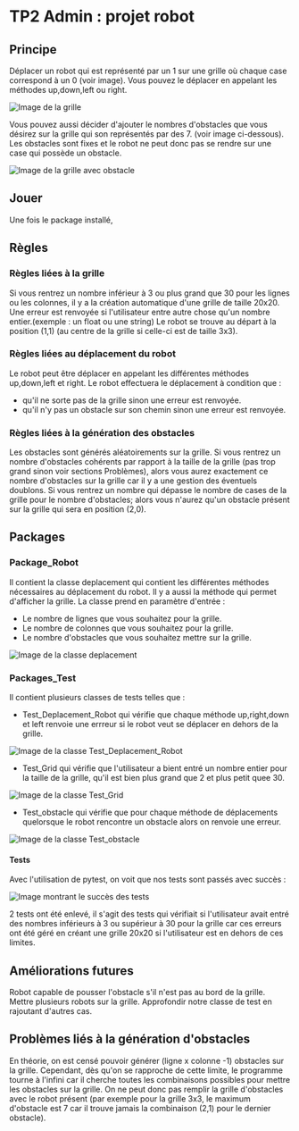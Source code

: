 # TP2 Admin : projet robot

## Principe
Déplacer un robot qui est représenté par un 1 sur une grille où chaque case correspond à un 0 (voir image). Vous pouvez le déplacer en appelant les méthodes up,down,left ou right.

![Image de la grille](Images/grille.png)

Vous pouvez aussi décider d'ajouter le nombres d'obstacles que vous désirez sur la grille qui son représentés par des 7. (voir image ci-dessous). Les obstacles sont fixes et le robot ne peut donc pas se rendre sur une case qui possède un obstacle.

![Image de la grille avec obstacle](Images/grille_Obstacle.png)
## Jouer
Une fois le package installé, 
## Règles 
### Règles liées à la grille
Si vous rentrez un nombre inférieur à 3 ou plus grand que 30 pour les lignes ou les colonnes, il y a la création automatique d'une grille de taille 20x20.
Une erreur est renvoyée si l'utilisateur entre autre chose qu'un nombre entier.(exemple : un float ou une string)
Le robot se trouve au départ à la position (1,1) (au centre de la grille si celle-ci est de taille 3x3).
### Règles liées au déplacement du robot
Le robot peut être déplacer en appelant les différentes méthodes up,down,left et right. Le robot effectuera le déplacement à condition que :
- qu'il ne sorte pas de la grille sinon une erreur est renvoyée.
- qu'il n'y pas un obstacle sur son chemin sinon une erreur est renvoyée.
### Règles liées à la génération des obstacles
Les obstacles sont générés aléatoirements sur la grille.
Si vous rentrez un nombre d'obstacles cohérents par rapport à la taille de la grille (pas trop grand sinon voir sections Problèmes), alors vous aurez exactement ce nombre d'obstacles sur la grille car il y a une gestion des éventuels doublons.
Si vous rentrez un nombre qui dépasse le nombre de cases de la grille pour le nombre d'obstacles; alors vous n'aurez qu'un obstacle présent sur la grille qui sera en position (2,0).
## Packages
### Package_Robot
Il contient la classe deplacement qui contient les différentes méthodes nécessaires au déplacement du robot. Il y a aussi la méthode qui permet d'afficher la grille. La classe prend en paramètre d'entrée : 
- Le nombre de lignes que vous souhaitez pour la grille.
- Le nombre de colonnes que vous souhaitez pour la grille.
- Le nombre d'obstacles que vous souhaitez mettre sur la grille.

![Image de la classe deplacement](Images/class_deplacement.png)
### Packages_Test
Il contient plusieurs classes de tests telles que :
- Test_Deplacement_Robot qui vérifie que chaque méthode up,right,down et left renvoie une errreur si le robot veut se déplacer en dehors de la grille.

![Image de la classe Test_Deplacement_Robot](Images/test_deplacement.png)
- Test_Grid qui vérifie que l'utilisateur a bient entré un nombre entier pour la taille de la grille, qu'il est bien plus grand que 2 et plus petit quee 30.

![Image de la classe Test_Grid](Images/test_grid.png)
- Test_obstacle qui vérifie que pour chaque méthode de déplacements quelorsque le robot rencontre un obstacle alors on renvoie une erreur.

![Image de la classe Test_obstacle](Images/test_obstacle.png)
#### Tests
Avec l'utilisation de pytest, on voit que nos tests sont passés avec succès : 

![Image montrant le succès des tests](Images/test_OK.png)

2 tests ont été enlevé, il s'agit des tests qui vérifiait si l'utilisateur avait entré des nombres inférieurs à 3 ou supérieur à 30 pour la grille car ces erreurs ont été géré en créant une grille 20x20 si l'utilisateur est en dehors de ces limites.
## Améliorations futures
Robot capable de pousser l'obstacle s'il n'est pas au bord de la grille.
Mettre plusieurs robots sur la grille.
Approfondir notre classe de test en rajoutant d'autres cas.
## Problèmes liés à la génération d'obstacles
En théorie, on est censé pouvoir générer (ligne x colonne -1) obstacles sur la grille. Cependant, dès qu'on se rapproche de cette limite, le programme tourne à l'infini car il cherche toutes les combinaisons possibles pour mettre les obstacles sur la grille. On ne peut donc pas remplir la grille d'obstacles avec le robot présent (par exemple pour la grille 3x3, le maximum d'obstacle est 7 car il trouve jamais la combinaison (2,1) pour le dernier obstacle).


